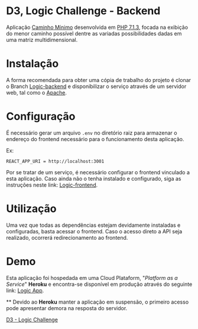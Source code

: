 # D3, Logic Challenge - Backend

Aplicação [Caminho Mínimo](https://pt.wikipedia.org/wiki/Problema_do_caminho_m%C3%ADnimo) desenvolvida em [PHP 7.1.3](https://php.net/), focada na exibição do menor caminho possível dentre as variadas possibilidades dadas em uma matriz multidimensional.

# Instalação

A forma recomendada para obter uma cópia de trabalho do projeto é clonar o Branch [Logic-backend](https://github.com/RempelOliveira/D3-BackendChallenge/tree/Logic-backend) e disponibilizar o serviço através de um servidor web, tal como o [Apache](https://www.apache.org/).

# Configuração

É necessário gerar um arquivo `.env` no diretório raiz para armazenar o endereço do frontend necessário para o funcionamento desta aplicação.

Ex:

```
REACT_APP_URI = http://localhost:3001
```

Por se tratar de um serviço, é necessário configurar o frontend vinculado a esta aplicação. Caso ainda não o tenha instalado e configurado, siga as instruções neste link: [Logic-frontend](https://github.com/RempelOliveira/D3-BackendChallenge/tree/Logic-frontend).

# Utilização

Uma vez que todas as dependências estejam devidamente instaladas e configuradas, basta acessar o frontend. Caso o acesso direto a API seja realizado, ocorrerá redirecionamento ao frontend.

# Demo

Esta aplicação foi hospedada em uma Cloud Plataform, "*Platform as a Service*" **Heroku** e encontra-se disponível em produção através do seguinte link: [Logic App](https://d3-logic-backend.herokuapp.com).

** Devido ao **Heroku** manter a aplicação em suspensão, o primeiro acesso pode apresentar demora na resposta do servidor.

[D3 - Logic Challenge](https://github.com/d3estudio/backend-challenge/blob/master/LOGIC.md)